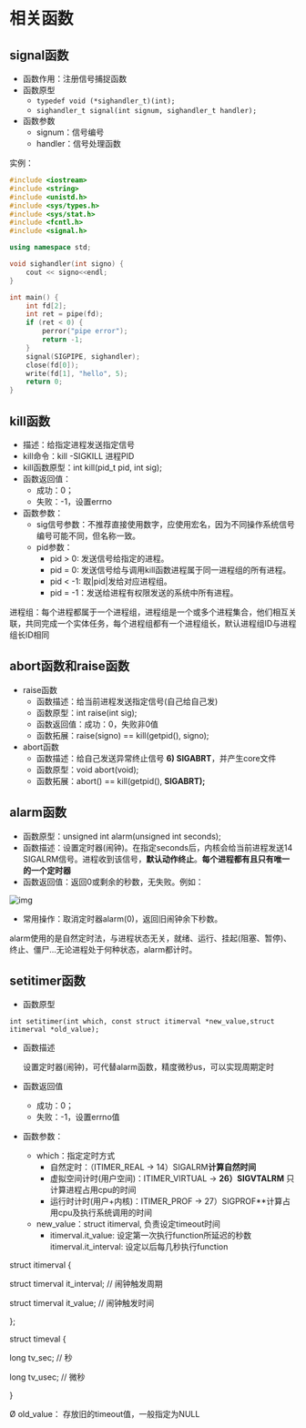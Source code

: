 # 相关函数

## signal函数

- 函数作用：注册信号捕捉函数
- 函数原型
  - `typedef void (*sighandler_t)(int);`
  - `sighandler_t signal(int signum, sighandler_t handler);`
- 函数参数
  - signum：信号编号
  - handler：信号处理函数

实例：

```c++
#include <iostream>
#include <string>
#include <unistd.h>
#include <sys/types.h>
#include <sys/stat.h>
#include <fcntl.h>
#include <signal.h>

using namespace std;

void sighandler(int signo) {
    cout << signo<<endl;
}

int main() {
    int fd[2];
    int ret = pipe(fd);
    if (ret < 0) {
        perror("pipe error");
        return -1;
    }
    signal(SIGPIPE, sighandler);
    close(fd[0]);
    write(fd[1], "hello", 5);
    return 0;
}

```

## kill函数

- 描述：给指定进程发送指定信号
- kill命令：kill -SIGKILL 进程PID
- kill函数原型：int kill(pid_t pid, int sig);  
- 函数返回值：
  - 成功：0；
  - 失败：-1，设置errno
- 函数参数：
  - sig信号参数：不推荐直接使用数字，应使用宏名，因为不同操作系统信号编号可能不同，但名称一致。
  - pid参数：
    - pid > 0: 发送信号给指定的进程。
    - pid = 0: 发送信号给与调用kill函数进程属于同一进程组的所有进程。
    - pid < -1: 取|pid|发给对应进程组。
    - pid = -1：发送给进程有权限发送的系统中所有进程。

进程组：每个进程都属于一个进程组，进程组是一个或多个进程集合，他们相互关联，共同完成一个实体任务，每个进程组都有一个进程组长，默认进程组ID与进程组长ID相同

## abort函数和raise函数

- raise函数
  - 函数描述：给当前进程发送指定信号(自己给自己发) 
  - 函数原型：int raise(int sig);
  - 函数返回值：成功：0，失败非0值
  - 函数拓展：raise(signo) == kill(getpid(), signo);
- abort函数
  - 函数描述：给自己发送异常终止信号 **6) SIGABRT**，并产生core文件
  - 函数原型：void abort(void); 
  - 函数拓展：abort() == kill(getpid(), **SIGABRT);**

## alarm函数

- 函数原型：unsigned int alarm(unsigned int seconds); 
- 函数描述：设置定时器(闹钟)。在指定seconds后，内核会给当前进程发送14 SIGALRM信号。进程收到该信号，**默认动作终止**。**每个进程都有且只有唯一的一个定时器**
- 函数返回值：返回0或剩余的秒数，无失败。例如：

![img](/Users/leosher/Documents/GitHub/c++/cppStudy/基础知识/start/Linux编程/进程/信号/clip_image001.png)

- 常用操作：取消定时器alarm(0)，返回旧闹钟余下秒数。

alarm使用的是自然定时法，与进程状态无关，就绪、运行、挂起(阻塞、暂停)、终止、僵尸...无论进程处于何种状态，alarm都计时。

## setitimer函数

- 函数原型

`int setitimer(int which, const struct itimerval *new_value,struct itimerval *old_value);`

- 函数描述

  设置定时器(闹钟)，可代替alarm函数，精度微秒us，可以实现周期定时

- 函数返回值

  - 成功：0；
  - 失败：-1，设置errno值

- 函数参数：

  - which：指定定时方式
    - 自然定时：（ITIMER_REAL → 14）SIGALRM**计算自然时间**
    - 虚拟空间计时(用户空间)：ITIMER_VIRTUAL → **26）SIGVTALRM** 只计算进程占用cpu的时间
    - 运行时计时(用户+内核)：ITIMER_PROF → 27）SIGPROF**计算占用cpu及执行系统调用的时间
  - new_value：struct itimerval, 负责设定timeout时间
    - itimerval.it_value: 设定第一次执行function所延迟的秒数 itimerval.it_interval: 设定以后每几秒执行function

struct itimerval { 

  struct timerval it_interval; // 闹钟触发周期

  struct timerval it_value; // 闹钟触发时间

 }; 

 struct timeval { 

  long tv_sec;          // 秒

  long tv_usec;         // 微秒

 }       

Ø old_value： 存放旧的timeout值，一般指定为NULL